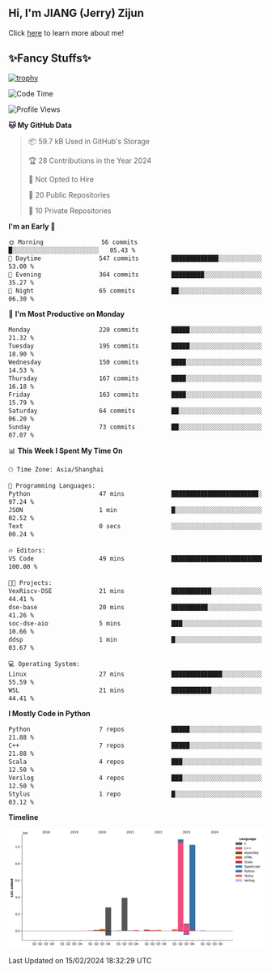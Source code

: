 ## Hi, I'm JIANG (Jerry) Zijun

Click [here](https://jzjerry.github.io/about/) to learn more about me!

## ✨Fancy Stuffs✨
[![trophy](https://github-profile-trophy.vercel.app/?username=jzjerry&theme=onedark)](https://github.com/ryo-ma/github-profile-trophy)
<!--START_SECTION:waka-->
![Code Time](http://img.shields.io/badge/Code%20Time-249%20hrs%2050%20mins-blue)

![Profile Views](http://img.shields.io/badge/Profile%20Views-0-blue)

**🐱 My GitHub Data** 

> 📦 59.7 kB Used in GitHub's Storage 
 > 
> 🏆 28 Contributions in the Year 2024
 > 
> 🚫 Not Opted to Hire
 > 
> 📜 20 Public Repositories 
 > 
> 🔑 10 Private Repositories 
 > 
**I'm an Early 🐤** 

```text
🌞 Morning                56 commits          █░░░░░░░░░░░░░░░░░░░░░░░░   05.43 % 
🌆 Daytime                547 commits         █████████████░░░░░░░░░░░░   53.00 % 
🌃 Evening                364 commits         █████████░░░░░░░░░░░░░░░░   35.27 % 
🌙 Night                  65 commits          ██░░░░░░░░░░░░░░░░░░░░░░░   06.30 % 
```
📅 **I'm Most Productive on Monday** 

```text
Monday                   220 commits         █████░░░░░░░░░░░░░░░░░░░░   21.32 % 
Tuesday                  195 commits         █████░░░░░░░░░░░░░░░░░░░░   18.90 % 
Wednesday                150 commits         ████░░░░░░░░░░░░░░░░░░░░░   14.53 % 
Thursday                 167 commits         ████░░░░░░░░░░░░░░░░░░░░░   16.18 % 
Friday                   163 commits         ████░░░░░░░░░░░░░░░░░░░░░   15.79 % 
Saturday                 64 commits          ██░░░░░░░░░░░░░░░░░░░░░░░   06.20 % 
Sunday                   73 commits          ██░░░░░░░░░░░░░░░░░░░░░░░   07.07 % 
```


📊 **This Week I Spent My Time On** 

```text
🕑︎ Time Zone: Asia/Shanghai

💬 Programming Languages: 
Python                   47 mins             ████████████████████████░   97.24 % 
JSON                     1 min               █░░░░░░░░░░░░░░░░░░░░░░░░   02.52 % 
Text                     0 secs              ░░░░░░░░░░░░░░░░░░░░░░░░░   00.24 % 

🔥 Editors: 
VS Code                  49 mins             █████████████████████████   100.00 % 

🐱‍💻 Projects: 
VexRiscv-DSE             21 mins             ███████████░░░░░░░░░░░░░░   44.41 % 
dse-base                 20 mins             ██████████░░░░░░░░░░░░░░░   41.26 % 
soc-dse-aio              5 mins              ███░░░░░░░░░░░░░░░░░░░░░░   10.66 % 
ddsp                     1 min               █░░░░░░░░░░░░░░░░░░░░░░░░   03.67 % 

💻 Operating System: 
Linux                    27 mins             ██████████████░░░░░░░░░░░   55.59 % 
WSL                      21 mins             ███████████░░░░░░░░░░░░░░   44.41 % 
```

**I Mostly Code in Python** 

```text
Python                   7 repos             █████░░░░░░░░░░░░░░░░░░░░   21.88 % 
C++                      7 repos             █████░░░░░░░░░░░░░░░░░░░░   21.88 % 
Scala                    4 repos             ███░░░░░░░░░░░░░░░░░░░░░░   12.50 % 
Verilog                  4 repos             ███░░░░░░░░░░░░░░░░░░░░░░   12.50 % 
Stylus                   1 repo              █░░░░░░░░░░░░░░░░░░░░░░░░   03.12 % 
```



**Timeline**

![Lines of Code chart](https://raw.githubusercontent.com/Jzjerry/Jzjerry/main/assets/bar_graph.png)


 Last Updated on 15/02/2024 18:32:29 UTC
<!--END_SECTION:waka-->
